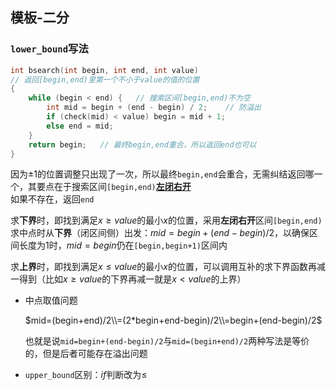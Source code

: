 ## 模板-二分

### `lower_bound`写法

```c++
int bsearch(int begin, int end, int value)
// 返回[begin,end)里第一个不小于value的值的位置
{
	while (begin < end) {	// 搜索区间[begin,end)不为空
		int mid = begin + (end - begin) / 2;	// 防溢出
		if (check(mid) < value) begin = mid + 1;
		else end = mid;
	}
	return begin;	// 最终begin,end重合，所以返回end也可以
}
```

因为$\pm 1$的位置调整只出现了一次，所以最终`begin,end`会重合，无需纠结返回哪一个，其要点在于搜索区间`[begin,end)`<u>**左闭右开**</u>  
如果不存在，返回`end`

求**下界**时，即找到满足$x\ge value$的最小$x$的位置，采用**左闭右开**区间`[begin,end)`  
求中点时从**下界**（闭区间侧）出发：$mid=begin+(end-begin)/2$，以确保区间长度为1时，$mid=begin$仍在`[begin,begin+1)`区间内

求**上界**时，即找到满足$x\le value$的最小$x$的位置，可以调用互补的求下界函数再减一得到（比如$x\ge value$的下界再减一就是$x<value$的上界）

- 中点取值问题

  $mid=(begin+end)/2\\=(2*begin+end-begin)/2\\=begin+(end-begin)/2$

  也就是说`mid=begin+(end-begin)/2`与`mid=(begin+end)/2`两种写法是等价的，但是后者可能存在溢出问题

- `upper_bound`区别：$if$判断改为$\le$

